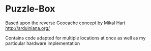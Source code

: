 Puzzle-Box
==========

Based upon the reverse Geocache concept by Mikal Hart
http://arduiniana.org/

Contains code adapted for multiple locations at once as well as my particular hardware implementation
